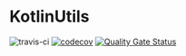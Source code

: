 # KotlinUtils

![travis-ci](https://travis-ci.org/Metifikys/KotlinUtils.svg?branch=master)
[![codecov](https://codecov.io/gh/Metifikys/KotlinUtils/branch/master/graph/badge.svg)](https://codecov.io/gh/Metifikys/KotlinUtils)
[![Quality Gate Status](https://sonarcloud.io/api/project_badges/measure?project=Metifikys_KotlinUtils&metric=alert_status)](https://sonarcloud.io/dashboard?id=Metifikys_KotlinUtils)
